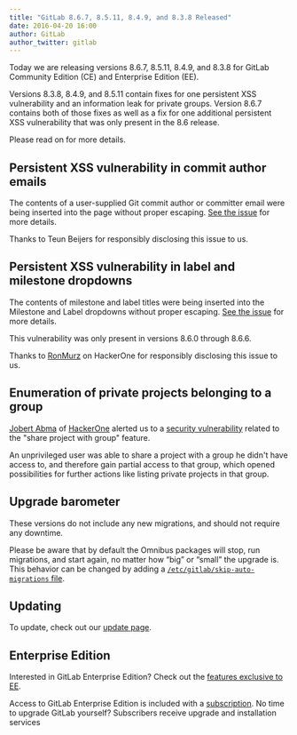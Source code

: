 ```yaml
---
title: "GitLab 8.6.7, 8.5.11, 8.4.9, and 8.3.8 Released"
date: 2016-04-20 16:00
author: GitLab
author_twitter: gitlab
---
```


Today we are releasing versions 8.6.7, 8.5.11, 8.4.9, and 8.3.8 for GitLab
Community Edition (CE) and Enterprise Edition (EE).

Versions 8.3.8, 8.4.9, and 8.5.11 contain fixes for one persistent XSS
vulnerability and an information leak for private groups. Version 8.6.7 contains
both of those fixes as well as a fix for one additional persistent XSS
vulnerability that was only present in the 8.6 release.

Please read on for more details.

<!-- more -->

## Persistent XSS vulnerability in commit author emails

The contents of a user-supplied Git commit author or committer email were being
inserted into the page without proper escaping. [See the
issue](https://gitlab.com/gitlab-org/gitlab-ce/issues/15126) for more details.

Thanks to Teun Beijers for responsibly disclosing this issue to us.

## Persistent XSS vulnerability in label and milestone dropdowns

The contents of milestone and label titles were being inserted into the
Milestone and Label dropdowns without proper escaping. [See the
issue](https://gitlab.com/gitlab-org/gitlab-ce/issues/15389) for more details.

This vulnerability was only present in versions 8.6.0 through 8.6.6.

Thanks to [RonMurz](https://hackerone.com/ronmurz) on HackerOne for responsibly
disclosing this issue to us.

## Enumeration of private projects belonging to a group

[Jobert Abma](https://twitter.com/jobertabma) of [HackerOne](https://hackerone.com/jobert)
alerted us to a [security vulnerability] related to the "share project with
group" feature.

An unprivileged user was able to share a project with a group he didn't have
access to, and therefore gain partial access to that group, which opened
possibilities for further actions like listing private projects in that group.

[security vulnerability]: https://gitlab.com/gitlab-org/gitlab-ce/issues/15330

## Upgrade barometer

These versions do not include any new migrations, and should not require any
downtime.

Please be aware that by default the Omnibus packages will stop, run migrations,
and start again, no matter how “big” or “small” the upgrade is. This behavior
can be changed by adding a [`/etc/gitlab/skip-auto-migrations`
file](http://doc.gitlab.com/omnibus/update/README.html).

## Updating

To update, check out our [update page](https://about.gitlab.com/update).

## Enterprise Edition

Interested in GitLab Enterprise Edition? Check out the [features exclusive to
EE](https://about.gitlab.com/features/#enterprise).

Access to GitLab Enterprise Edition is included with a [subscription](https://about.gitlab.com/products/).
No time to upgrade GitLab yourself? Subscribers receive upgrade and installation
services
